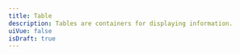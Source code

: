 ```yaml
---
title: Table
description: Tables are containers for displaying information.
uiVue: false
isDraft: true
---
```


<code-editor resource-folder="table" resource-name="standard" class="mb-lg"></code-editor>

<code-editor resource-folder="table" resource-name="inline-spacing" class="mb-lg"></code-editor>